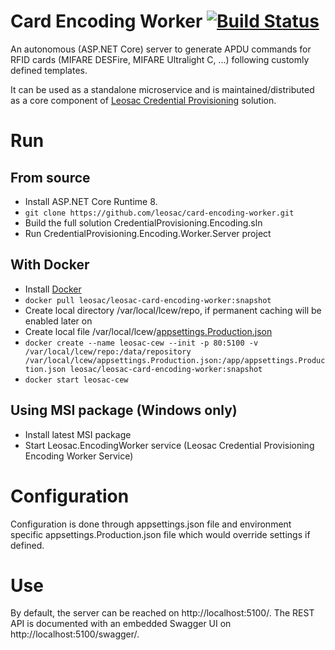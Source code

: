 # Card Encoding Worker [![Build Status](https://github.com/leosac/card-encoding-worker/actions/workflows/build.yml/badge.svg?branch=main)](https://github.com/leosac/card-encoding-worker/actions/workflows/build.yml)
An autonomous (ASP.NET Core) server to generate APDU commands for RFID cards (MIFARE DESFire, MIFARE Ultralight C, ...) following customly defined templates.

It can be used as a standalone microservice and is maintained/distributed as a core component of [Leosac Credential Provisioning](https://leosac.com/credential-provisioning/) solution.

# Run

## From source
 * Install ASP.NET Core Runtime 8.
 * `git clone https://github.com/leosac/card-encoding-worker.git`
 * Build the full solution CredentialProvisioning.Encoding.sln
 * Run CredentialProvisioning.Encoding.Worker.Server project

## With Docker
 * Install [Docker](https://docs.docker.com/engine/install/)
 * `docker pull leosac/leosac-card-encoding-worker:snapshot`
 * Create local directory /var/local/lcew/repo, if permanent caching will be enabled later on
 * Create local file /var/local/lcew/[appsettings.Production.json](https://raw.githubusercontent.com/leosac/card-encoding-worker/main/CredentialProvisioning.Encoding.Worker.Server/appsettings.Production.json)
 * `docker create --name leosac-cew --init -p 80:5100 -v /var/local/lcew/repo:/data/repository /var/local/lcew/appsettings.Production.json:/app/appsettings.Production.json leosac/leosac-card-encoding-worker:snapshot`
 * `docker start leosac-cew`

## Using MSI package (Windows only)
 * Install latest MSI package
 * Start Leosac.EncodingWorker service (Leosac Credential Provisioning Encoding Worker Service)

# Configuration
Configuration is done through appsettings.json file and environment specific appsettings.Production.json file which would override settings if defined.

# Use
By default, the server can be reached on http://localhost:5100/.
The REST API is documented with an embedded Swagger UI on http://localhost:5100/swagger/.
